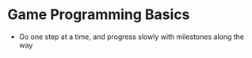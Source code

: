 # Game Programming Basics

- Go one step at a time, and progress slowly with milestones along the way
